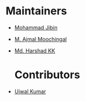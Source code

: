   # Maintainers
<!-- prettier-ignore-start -->
- [Mohammad Jibin](https://github.com/substancia)
- [M. Ajmal Moochingal](https://github.com/cooliscool)
- [Md. Harshad KK](https://github.com/boltkk95)

   # Contributors
<!-- prettier-ignore-start -->
- [Ujwal Kumar](https://github.com/ujwalkumar1995)